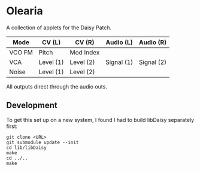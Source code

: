 # Olearia

A collection of applets for the Daisy Patch.

| Mode   | CV (L)    | CV (R)    | Audio (L)  | Audio (R)  |
|--------|-----------|-----------|------------|------------|
| VCO FM | Pitch     | Mod Index |            |            |
| VCA    | Level (1) | Level (2) | Signal (1) | Signal (2) |
| Noise  | Level (1) | Level (2) |            |            |

All outputs direct through the audio outs.

## Development

To get this set up on a new system, I found I had to build libDaisy separately first:

```
git clone <URL>
git submodule update --init
cd lib/libDaisy
make
cd ../..
make
```

